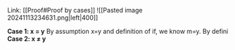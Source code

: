Link: [[Proof#Proof by cases]]
![[Pasted image 20241113234631.png|left|400]]

**Case 1: x = y**
By assumption x=y and definition of if, we know m=y.
By defini
**Case 2: x $\neq$ y**